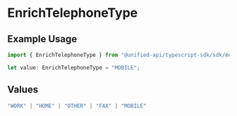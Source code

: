 # EnrichTelephoneType

## Example Usage

```typescript
import { EnrichTelephoneType } from "@unified-api/typescript-sdk/sdk/models/shared";

let value: EnrichTelephoneType = "MOBILE";
```

## Values

```typescript
"WORK" | "HOME" | "OTHER" | "FAX" | "MOBILE"
```
